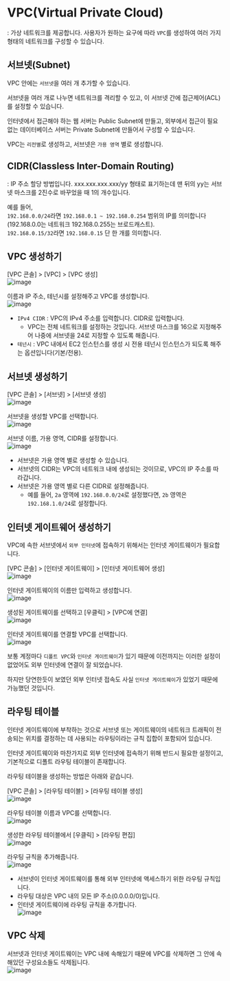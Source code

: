 # VPC(Virtual Private Cloud)

: 가상 네트워크를 제공합니다. 사용자가 원하는 요구에 따라 `VPC`를 생성하여 여러 가지 형태의 네트워크를 구성할 수 있습니다.

## 서브넷(Subnet)

VPC 안에는 `서브넷`을 여러 개 추가할 수 있습니다.   

서브넷을 여러 개로 나누면 네트워크를 격리할 수 있고, 이 서브넷 간에 접근제어(ACL)를 설정할 수 있습니다.

인터넷에서 접근해야 하는 웹 서버는 Public Subnet에 만들고, 외부에서 접근이 필요 없는 데이터베이스 서버는 Private Subnet에 만들어서 구성할 수 있습니다.

VPC는 `리전별`로 생성하고, 서브넷은 `가용 영역` 별로 생성합니다.

## CIDR(Classless Inter-Domain Routing)

: IP 주소 할당 방법입니다. xxx.xxx.xxx.xxx/yy 형태로 표기하는데 맨 뒤의 yy는 서브넷 마스크를 2진수로 바꾸었을 때 1의 개수입니다.   

예를 들어,   
`192.168.0.0/24`라면 `192.168.0.1 ~ 192.168.0.254` 범위의 IP를 의미합니다(192.168.0.0는 네트워크 192.168.0.255는 브로드캐스트).   
`192.168.0.15/32`라면 `192.168.0.15` 단 한 개를 의미합니다.

## VPC 생성하기

[VPC 콘솔] > [VPC] > [VPC 생성]   
![image](https://user-images.githubusercontent.com/43658658/147619004-6970540c-fbb1-4512-ac54-ab2c58596f0e.png)

이름과 IP 주소, 테넌시를 설정해주고 VPC를 생성합니다.   
![image](https://user-images.githubusercontent.com/43658658/147619143-47deac63-9c55-450a-9257-1f05edc485fb.png)   
* `IPv4 CIDR` : VPC의 IPv4 주소를 입력합니다. CIDR로 입력합니다. 
  - VPC는 전체 네트워크를 설정하는 것입니다. 서브넷 마스크를 16으로 지정해주어 나중에 서브넷을 24로 지정할 수 있도록 해줍니다.
* `테넌시` : VPC 내에서 EC2 인스턴스를 생성 시 전용 테넌시 인스턴스가 되도록 해주는 옵션입니다(기본/전용).

## 서브넷 생성하기

[VPC 콘솔] > [서브넷] > [서브넷 생성]   
![image](https://user-images.githubusercontent.com/43658658/147619368-aedcebcc-0d8e-46f3-8918-cbc828f49c15.png)

서브넷을 생성할 VPC를 선택합니다.   
![image](https://user-images.githubusercontent.com/43658658/147619411-bc29601e-0d6f-4c77-8e53-9f67bb621e61.png)

서브넷 이름, 가용 영역, CIDR를 설정합니다.   
![image](https://user-images.githubusercontent.com/43658658/147619499-931a971f-2b2b-4f2b-ad54-76a257924913.png)   
* 서브넷은 가용 영역 별로 생성할 수 있습니다.
* 서브넷의 CIDR는 VPC의 네트워크 내에 생성되는 것이므로, VPC의 IP 주소를 따라갑니다. 
* 서브넷은 가용 영역 별로 다른 CIDR로 설정해줍니다.
  - 예를 들어, `2a` 영역에 `192.168.0.0/24`로 설정했다면, `2b` 영역은 `192.168.1.0/24`로 설정합니다.

## 인터넷 게이트웨어 생성하기

VPC에 속한 서브넷에서 `외부 인터넷`에 접속하기 위해서는 인터넷 게이트웨이가 필요합니다.

[VPC 콘솔] > [인터넷 게이트웨이] > [인터넷 게이트웨어 생성]   
![image](https://user-images.githubusercontent.com/43658658/147619693-85b11da0-4526-4f5d-9a94-75512ea7903a.png)

인터넷 게이트웨이의 이름만 입력하고 생성합니다.   
![image](https://user-images.githubusercontent.com/43658658/147619794-590fde62-91e9-42e1-bf0b-cd6a6ab2ef8d.png)

생성된 게이트웨이를 선택하고 [우클릭] > [VPC에 연결]   
![image](https://user-images.githubusercontent.com/43658658/147619837-962a28cd-70b5-4a62-a0b4-bc13952c53f6.png)

인터넷 게이트웨이를 연결할 VPC를 선택합니다.   
![image](https://user-images.githubusercontent.com/43658658/147620017-bb13f82c-fd58-4aa5-896c-98c38f83d65e.png)

보통 계정마다 `디폴트 VPC`와 `인터넷 게이트웨이`가 있기 때문에 이전까지는 이러한 설정이 없었어도 외부 인터넷에 연결이 잘 되었습니다.

하지만 당연한듯이 보였던 외부 인터넷 접속도 사실 `인터넷 게이트웨이`가 있었기 때문에 가능했던 것입니다.

## 라우팅 테이블

인터넷 게이트웨이에 부착하는 것으로 서브넷 또는 게이트웨이의 네트워크 트래픽이 전송되는 위치를 결정하는 데 사용되는 라우팅이라는 규칙 집합이 포함되어 있습니다.   

인터넷 게이트웨이와 마찬가지로 외부 인터넷에 접속하기 위해 반드시 필요한 설정이고, 기본적으로 디폴트 라우팅 테이블이 존재합니다.

라우팅 테이블을 생성하는 방법은 아래와 같습니다.

[VPC 콘솔] > [라우팅 테이블] > [라우팅 테이블 생성]   
![image](https://user-images.githubusercontent.com/43658658/147620646-930ae5a0-9be1-4ea4-9e33-915794bc159c.png)

라우팅 테이블 이름과 VPC를 선택합니다.   
![image](https://user-images.githubusercontent.com/43658658/147620582-9510302a-e2c4-4b87-bfb0-8f638ffa7679.png)

생성한 라우팅 테이블에서 [우클릭] > [라우팅 편집]   
![image](https://user-images.githubusercontent.com/43658658/147620633-a060ec83-2237-4c2d-aa53-3818ffb59e7f.png)

라우팅 규칙을 추가해줍니다.   
![image](https://user-images.githubusercontent.com/43658658/147620709-75552b26-9b25-425a-aefe-e9389cfcd593.png)   
* 서브넷이 인터넷 게이트웨이를 통해 외부 인터넷에 액세스하기 위한 라우팅 규칙입니다.
* 라우팅 대상은 VPC 내의 모든 IP 주소(0.0.0.0/0)입니다.
* 인터넷 게이트웨이에 라우팅 규칙을 추가합니다.   
![image](https://user-images.githubusercontent.com/43658658/147620868-1d0986b2-7762-415a-8076-7f5dddfbeafb.png)

## VPC 삭제

서브넷과 인터넷 게이트웨이는 VPC 내에 속해있기 때문에 VPC를 삭제하면 그 안에 속해있던 구성요소들도 삭제됩니다.   
![image](https://user-images.githubusercontent.com/43658658/147620194-4a2c1a6e-9cc7-4a52-858c-c05e7e3e747e.png)


























